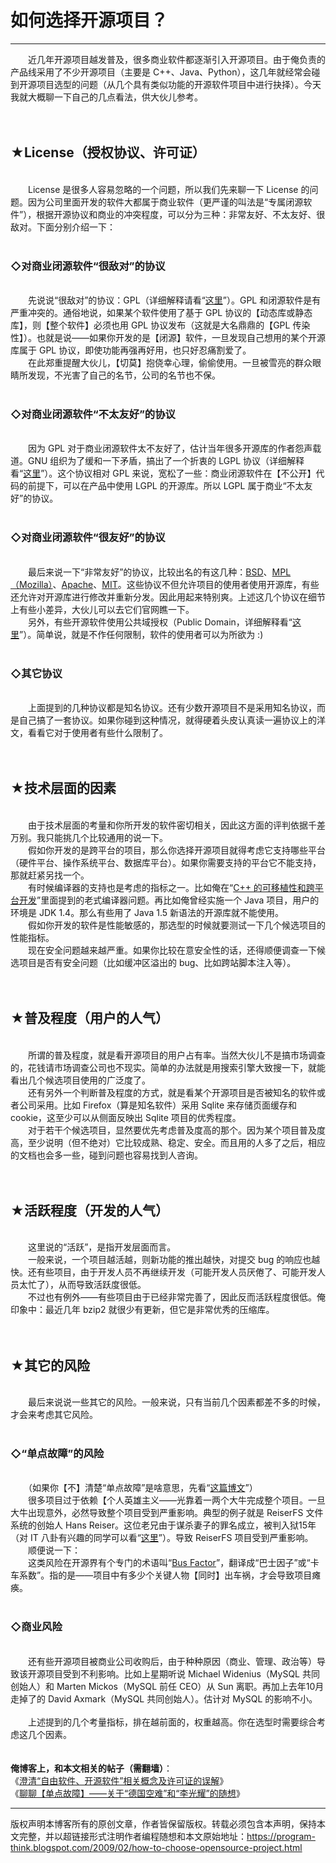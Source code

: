 # 如何选择开源项目？ 

-----

<div class="post-body entry-content">
　　近几年开源项目越发普及，很多商业软件都逐渐引入开源项目。由于俺负责的产品线采用了不少开源项目（主要是 C++、Java、Python），这几年就经常会碰到开源项目选型的问题（从几个具有类似功能的开源软件项目中进行抉择）。今天我就大概聊一下自己的几点看法，供大伙儿参考。<br/>
<a name="more"></a><br/>
<br/>
<h2>★License（授权协议、许可证）</h2><br/>
　　License 是很多人容易忽略的一个问题，所以我们先来聊一下 License 的问题。因为公司里面开发的软件大都属于商业软件（更严谨的叫法是“专属闭源软件”），根据开源协议和商业的冲突程度，可以分为三种：非常友好、不太友好、很敌对。下面分别介绍一下：<br/>
<br/>
<h3>◇对商业闭源软件“很敌对”的协议</h3><br/>
　　先说说“很敌对”的协议：GPL（详细解释请看“<a href="https://en.wikipedia.org/wiki/GNU_General_Public_License" rel="nofollow" target="_blank">这里</a>”）。GPL 和闭源软件是有严重冲突的。通俗地说，如果某个软件使用了基于 GPL 协议的【动态库或静态库】，则【整个软件】必须也用 GPL 协议发布（这就是大名鼎鼎的【GPL 传染性】）。也就是说——如果你开发的是【闭源】软件，一旦发现自己想用的某个开源库属于 GPL 协议，即使功能再强再好用，也只好忍痛割爱了。<br/>
　　在此郑重提醒大伙儿，【切莫】抱侥幸心理，偷偷使用。一旦被雪亮的群众眼睛所发现，不光害了自己的名节，公司的名节也不保。<br/>
<br/>
<h3>◇对商业闭源软件“不太友好”的协议</h3><br/>
　　因为 GPL 对于商业闭源软件太不友好了，估计当年很多开源库的作者怨声载道。GNU 组织为了缓和一下矛盾，搞出了一个折衷的 LGPL 协议（详细解释看“<a href="https://en.wikipedia.org/wiki/GNU_Lesser_General_Public_License" rel="nofollow" target="_blank">这里</a>”）。这个协议相对 GPL 来说，宽松了一些：商业闭源软件在【不公开】代码的前提下，可以在产品中使用 LGPL 的开源库。所以 LGPL 属于商业“不太友好”的协议。<br/>
<br/>
<h3>◇对商业闭源软件“很友好”的协议</h3><br/>
　　最后来说一下“非常友好”的协议，比较出名的有这几种：<a href="https://en.wikipedia.org/wiki/BSD_license" rel="nofollow" target="_blank">BSD</a>、<a href="https://en.wikipedia.org/wiki/Mozilla_Public_License" rel="nofollow" target="_blank">MPL（Mozilla）</a>、<a href="https://en.wikipedia.org/wiki/Apache_License" rel="nofollow" target="_blank">Apache</a>、<a href="https://en.wikipedia.org/wiki/MIT_License" rel="nofollow" target="_blank">MIT</a>。这些协议不但允许项目的使用者使用开源库，有些还允许对开源库进行修改并重新分发。因此用起来特别爽。上述这几个协议在细节上有些小差异，大伙儿可以去它们官网瞧一下。<br/>
　　另外，有些开源软件使用公共域授权（Public Domain，详细解释看“<a href="https://en.wikipedia.org/wiki/Public_domain" rel="nofollow" target="_blank">这里</a>”）。简单说，就是不作任何限制，软件的使用者可以为所欲为 :)<br/>
<br/>
<h3>◇其它协议</h3><br/>
　　上面提到的几种协议都是知名协议。还有少数开源项目不是采用知名协议，而是自己搞了一套协议。如果你碰到这种情况，就得硬着头皮认真读一遍协议上的洋文，看看它对于使用者有些什么限制了。<br/>
<br/>
<br/>
<h2>★技术层面的因素</h2><br/>
　　由于技术层面的考量和你所开发的软件密切相关，因此这方面的评判依据千差万别。我只能挑几个比较通用的说一下。<br/>
　　假如你开发的是跨平台的项目，那么你选择开源项目就得考虑它支持哪些平台（硬件平台、操作系统平台、数据库平台）。如果你需要支持的平台它不能支持，那就赶紧另找一个。<br/>
　　有时候编译器的支持也是考虑的指标之一。比如俺在“<a href="../../2009/01/cxx-cross-platform-develop-0-overview.md">C++ 的可移植性和跨平台开发</a>”里面提到的老式编译器问题。再比如俺曾经实施一个 Java 项目，用户的环境是 JDK 1.4。那么有些用了 Java 1.5 新语法的开源库就不能使用。<br/>
　　假如你开发的软件是性能敏感的，那选型的时候就要测试一下几个候选项目的性能指标。<br/>
　　现在安全问题越来越严重。如果你比较在意安全性的话，还得顺便调查一下候选项目是否有安全问题（比如缓冲区溢出的 bug、比如跨站脚本注入等）。<br/>
<br/>
<br/>
<h2>★普及程度（用户的人气）</h2><br/>
　　所谓的普及程度，就是看开源项目的用户占有率。当然大伙儿不是搞市场调查的，花钱请市场调查公司也不现实。简单的办法就是用搜索引擎大致搜一下，就能看出几个候选项目使用的广泛度了。<br/>
　　还有另外一个判断普及程度的方式，就是看某个开源项目是否被知名的软件或者公司采用。比如 Firefox（算是知名软件）采用 Sqlite 来存储页面缓存和 cookie，这至少可以从侧面反映出 Sqlite 项目的优秀程度。<br/>
　　对于若干个候选项目，显然要优先考虑普及度高的那个。因为某个项目普及度高，至少说明（但不绝对）它比较成熟、稳定、安全。而且用的人多了之后，相应的文档也会多一些，碰到问题也容易找到人咨询。<br/>
<br/>
<br/>
<h2>★活跃程度（开发的人气）</h2><br/>
　　这里说的“活跃”，是指开发层面而言。<br/>
　　一般来说，一个项目越活越，则新功能的推出越快，对提交 bug 的响应也越快。还有些项目，由于开发人员不再继续开发（可能开发人员厌倦了、可能开发人员太忙了），从而导致活跃度很低。<br/>
　　不过也有例外——有些项目由于已经非常完善了，因此反而活跃程度很低。俺印象中：最近几年 bzip2 就很少有更新，但它是非常优秀的压缩库。<br/>
<br/>
<br/>
<h2>★其它的风险</h2><br/>
　　最后来说说一些其它的风险。一般来说，只有当前几个因素都差不多的时候，才会来考虑其它风险。<br/>
<br/>
<h3>◇“单点故障”的风险</h3><br/>
　　（如果你【不】清楚“单点故障”是啥意思，先看“<a href="../../2015/04/Single-Point-of-Failure.md">这篇博文</a>”）<br/>
　　很多项目过于依赖【个人英雄主义——光靠着一两个大牛完成整个项目。一旦大牛出现意外，必然导致整个项目受到严重影响。典型的例子就是 ReiserFS 文件系统的创始人 Hans Reiser。这位老兄由于谋杀妻子的罪名成立，被判入狱15年（对 IT 八卦有兴趣的同学可以看“<a href="https://en.wikipedia.org/wiki/Hans_Reiser" rel="nofollow" target="_blank">这里</a>”）。导致 ReiserFS 项目受到严重影响。<br/>
　　顺便说一下：<br/>
　　这类风险在开源界有个专门的术语叫“<a href="https://en.wikipedia.org/wiki/Bus_factor" rel="nofollow" target="_blank">Bus Factor</a>”，翻译成“巴士因子”或“卡车系数”。指的是——项目中有多少个关键人物【同时】出车祸，才会导致项目瘫痪。<br/>
<br/>
<h3>◇商业风险</h3><br/>
　　还有些开源项目被商业公司收购后，由于种种原因（商业、管理、政治等）导致该开源项目受到不利影响。比如上星期听说 Michael Widenius（MySQL 共同创始人）和 Marten Mickos（MySQL 前任 CEO）从 Sun 离职。再加上去年10月走掉了的 David Axmark（MySQL 共同创始人）。估计对 MySQL 的影响不小。<br/>
<br/>
　　上述提到的几个考量指标，排在越前面的，权重越高。你在选型时需要综合考虑这几个因素。<br/>
<br/>
<br/>
<b>俺博客上，和本文相关的帖子（需翻墙）</b>：<br/>
《<a href="../../2019/03/Misunderstand-Free-and-Open-Source-Software.md">澄清“自由软件、开源软件”相关概念及许可证的误解</a>》<br/>
《<a href="../../2015/04/Single-Point-of-Failure.md">聊聊【单点故障】——关于“德国空难”和“李光耀”的随想</a>》
</div>


------------------------------------------------

版权声明本博客所有的原创文章，作者皆保留版权。转载必须包含本声明，保持本文完整，并以超链接形式注明作者编程随想和本文原始地址：https://program-think.blogspot.com/2009/02/how-to-choose-opensource-project.html

